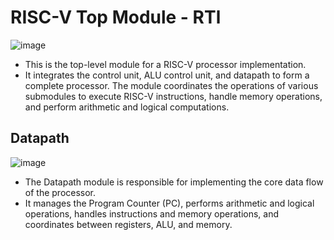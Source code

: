 # RISC-V Top Module - RTl
![image](https://github.com/user-attachments/assets/ee9b39a0-d539-4499-b393-e7938ab97b6c)
* This is the top-level module for a RISC-V processor implementation.
* It integrates the control unit, ALU control unit, and datapath to form a complete processor. The module coordinates the operations of various submodules to execute RISC-V instructions, handle memory operations, and perform arithmetic and logical computations. 

## Datapath
![image](https://github.com/user-attachments/assets/1565c000-fa3d-431f-a8bc-82fd2d79f97c)
* The Datapath module is responsible for implementing the core data flow of the processor. 
* It manages the Program Counter (PC), performs arithmetic and logical operations, handles instructions and memory operations, and coordinates between registers, ALU, and memory. 
